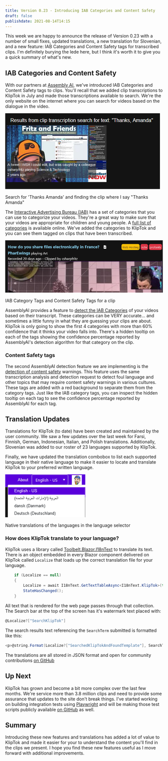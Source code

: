 ```yaml
---
title: Version 0.23 - Introducing IAB Categories and Content Safety
draft: false
publishdate: 2021-08-14T14:15
---
```


This week we are happy to announce the release of Version 0.23 with a number of small fixes, updated translations, a new translation for Slovenian, and a new feature: IAB Categories and Content Safety tags for transcribed clips.  I'm definitely burying the lede here, but I think it's worth it to give you a quick summary of what's new.

## IAB Categories and Content Safety

With our partners at [Assembly AI](https://assemblyai.com), we've introduced IAB Categories and Content Safety tags to clips.  You'll recall that we added clip transcriptions to KlipTok in July and made those transcriptions available to search.  We're the only website on the internet where you can search for videos based on the dialogue in the video.  

<div class="center">

![Search for 'Thanks Amanda' and finding the clip](img/transcription_search.png)

<span aria-label="caption" class="caption">Search for 'Thanks Amanda' and finding the clip where I say "Thanks Amanda"</span>

</div>

The [Interactive Advertising Bureau (IAB)](https://www.iab.com) has a set of categories that you can use to categorize your videos.  They're a great way to make sure that your videos are appropriate for children and young people.  A [full list of categories](https://www.iab.com/guidelines/video-ad-categories/) is available online.  We've added the categories to KlipTok and you can see them tagged on clips that have been transcribed.

<div class="center">

![IAB Category Tags and Content Safety Tags for a clip](img/IabAndSafetyTags.PNG)

<span aria-label="caption" class="caption">IAB Category Tags and Content Safety Tags for a clip</span>

</div>

AssemblyAI provides a feature to [detect the IAB Categories](https://docs.assemblyai.com/guides/iab-categorization) of your videos based on their transcript.  These categories can be VERY accurate... and sometimes a little funny in what they are guessing your clips are about.  KlipTok is only going to show the first 4 categories with more than 60% confidence that it thinks your video falls into.  There's a hidden tooltip on each of the tags showing the confidence percentage reported by AssemblyAI's detection algorithm for that category on the clip.

### Content Safety tags

The second AssemblyAI detection feature we are implementing is the [detection of content safety](https://docs.assemblyai.com/guides/content-safety-detection) warnings.  This feature uses the same transcription analysis and detection request to detect foul language and other topics that may require content safety warnings in various cultures.  These tags are added with a red background to separate them from the category tags.  Just like the IAB category tags, you can inspect the hidden tooltip on each tag to see the confidence percentage reported by AssemblyAI for each tag.

## Translation Updates

Translations for KlipTok (to date) have been created and maintained by the user community.  We saw a few updates over the last week for Farsi, Finnish, German, Indonesian, Italian, and Polish translations.  Additionally, Slovenian was added to our roster of 23 languages supported by KlipTok.

Finally, we have updated the translation combobox to list each supported language in their native language to make it easier to locate and translate KlipTok to your preferred written language.

<div class="center">

![Native translations of the languages in the language selector](img/translation_box.PNG)

<span aria-label="caption" class="caption">Native translations of the languages in the language selector</span>

</div>

### How does KlipTok translate to your language?

KlipTok uses a library called [Toolbelt.Blazor.I18nText](https://github.com/jsakamoto/Toolbelt.Blazor.I18nText) to translate its text.  There is an object embedded in every Blazor component delivered on KlipTok called `Localize` that loads up the correct translation file for your language.  

```csharp
	if (Localize == null)
	{
		Localize = await I18nText.GetTextTableAsync<I18nText.KlipTok>(this);
		StateHasChanged();
	}
```

All text that is rendered for the web page passes through that collection.  The Search bar at the top of the screen has it's watermark text placed with:

```csharp
@Localize?["SearchKlipTok"]
```

The search results text referencing the `SearchTerm` submitted is formatted like this:

```csharp
<p>@string.Format(Localize?["SearchedKlipTokAndFoundTemplate"], SearchTerm)</p>
```

The translations are all stored in JSON format and open for community contributions [on GitHub](https://github.com/csharpfritz/KlipTok.Translations)

## Up Next

KlipTok has grown and become a bit more complex over the last few months.  We're service more than 3.8 million clips and need to provide some assurance that updates to the site don't break things.  I've started working on building integration tests using [Playwright](https://playwright.dev) and will be making those test scripts publicly available [on GitHub](https://github.com/csharpfritz/KlipTok.IntegrationTests) as well.

## Summary

Introducing these new features and translations has added a lot of value to KlipTok and made it easier for your to understand the content you'll find in the clips we present.  I hope you find these new features useful as I move forward with additional improvements.



